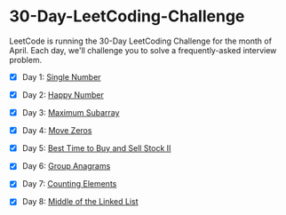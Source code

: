 # 30-Day-LeetCoding-Challenge
LeetCode is running the 30-Day LeetCoding Challenge for the month of April. Each day, we'll challenge you to solve a frequently-asked interview problem.

- [x] Day 1: [Single Number](https://github.com/saikot30/30-Day-LeetCoding-Challenge/blob/master/SingleNumber.java)<br/>
- [x] Day 2: [Happy Number](https://github.com/saikot30/30-Day-LeetCoding-Challenge/blob/master/HappyNumber.java)<br/>
- [x] Day 3: [Maximum Subarray](https://github.com/saikot30/30-Day-LeetCoding-Challenge/blob/master/MaximunSubarray.java)<br/>
- [x] Day 4: [Move Zeros](https://github.com/saikot30/30-Day-LeetCoding-Challenge/blob/master/MoveZeros.java)<br/>
- [x] Day 5: [Best Time to Buy and Sell Stock II](https://github.com/saikot30/30-Day-LeetCoding-Challenge/blob/master/BestTimetoBuyandSellStockII.java)<br/>
- [x] Day 6: [Group Anagrams](https://github.com/saikot30/30-Day-LeetCoding-Challenge/blob/master/GroupAnagrams.java)<br/>
- [x] Day 7: [Counting Elements](https://github.com/saikot30/30-Day-LeetCoding-Challenge/blob/master/CountingElements.java)<br/>
- [x] Day 8: [Middle of the Linked List](https://github.com/saikot30/30-Day-LeetCoding-Challenge/blob/master/MiddleOfTheLinkedList.java)<br/>

















